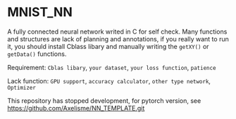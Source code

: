 # MNIST_NN

A fully connected neural network writed in C for self check.
Many functions and structures are lack of planning and annotations, 
if you really want to run it, you should install Cblass libary and manually writing the `getXY()` or `getData()` functions. 

Requirement: `Cblas libary`, `your dataset`, `your loss function`, `patience` 

Lack function: `GPU support`, `accuracy calculator`, `other type network`, `Optimizer`

This repository has stopped development, for pytorch version, see 
<https://github.com/Axelisme/NN_TEMPLATE.git>
